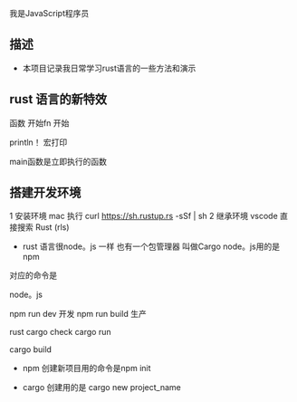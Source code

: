 我是JavaScript程序员

## 描述

* 本项目记录我日常学习rust语言的一些方法和演示

## rust 语言的新特效


函数 开始fn 开始

println！ 宏打印

main函数是立即执行的函数


## 搭建开发环境

1 安装环境 mac 执行 curl https://sh.rustup.rs -sSf | sh
2 继承环境 vscode 直接搜索 Rust (rls)




* rust 语言很node。js 一样 也有一个包管理器 叫做Cargo node。js用的是npm

对应的命令是

node。js

npm run dev  开发
npm run build  生产

rust
cargo check 
cargo run 

cargo build 

* npm 创建新项目用的命令是npm init

* cargo 创建用的是 cargo new project_name

